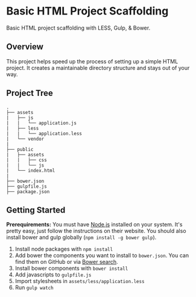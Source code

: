 # Basic HTML Project Scaffolding
Basic HTML project scaffolding with LESS, Gulp, &amp; Bower.

## Overview
This project helps speed up the process of setting up a simple HTML project. It creates a maintainable directory structure and stays out of your way.

## Project Tree
```
.
├── assets
|   ├── js
|   |   └── application.js
|   ├── less
|   |   └── application.less
|   └── vendor
|
├── public
|   ├── assets
|   |   ├── css
|   |   └── js
|   └── index.html
|
├── bower.json
├── gulpfile.js
├── package.json
```

## Getting Started
**Prerequirements:** You must have [Node.js](https://nodejs.org/) installed on your system. It's pretty easy, just follow the instructions on their website. You should also install bower and gulp globally (`npm install -g bower gulp`).

1. Install node packages with `npm install`
2. Add bower the components you want to install to `bower.json`. You can find them on GitHub or via [Bower search](http://bower.io/search/).
3. Install bower components with `bower install`
4. Add javascripts to `gulpfile.js`
5. Import stylesheets in `assets/less/application.less`
5. Run `gulp watch`